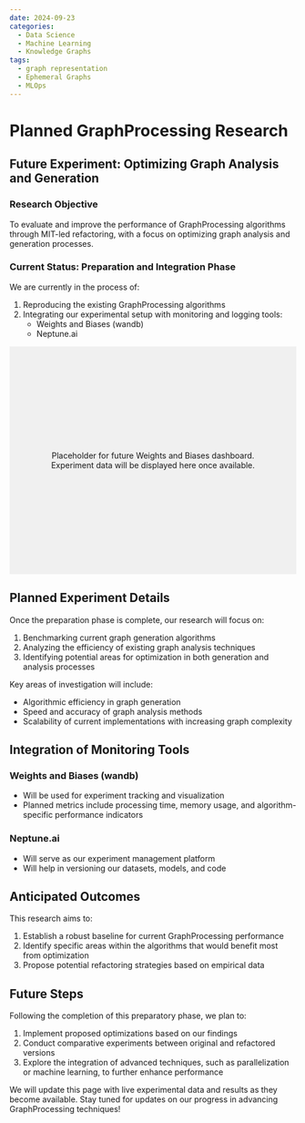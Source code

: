 ```yaml
---
date: 2024-09-23
categories:
  - Data Science
  - Machine Learning
  - Knowledge Graphs
tags:
  - graph representation
  - Ephemeral Graphs
  - MLOps
---
```

# Planned GraphProcessing Research

## Future Experiment: Optimizing Graph Analysis and Generation

### Research Objective
To evaluate and improve the performance of GraphProcessing algorithms through MIT-led refactoring, with a focus on optimizing graph analysis and generation processes.

### Current Status: Preparation and Integration Phase

We are currently in the process of:

1. Reproducing the existing GraphProcessing algorithms
2. Integrating our experimental setup with monitoring and logging tools:
   - Weights and Biases (wandb)
   - Neptune.ai

<div style="width: 100%; height: 400px; overflow: hidden; background-color: #f0f0f0; display: flex; justify-content: center; align-items: center;">
    <p style="text-align: center;">Placeholder for future Weights and Biases dashboard.<br>Experiment data will be displayed here once available.</p>
</div>

## Planned Experiment Details

Once the preparation phase is complete, our research will focus on:

1. Benchmarking current graph generation algorithms
2. Analyzing the efficiency of existing graph analysis techniques
3. Identifying potential areas for optimization in both generation and analysis processes

Key areas of investigation will include:

- Algorithmic efficiency in graph generation
- Speed and accuracy of graph analysis methods
- Scalability of current implementations with increasing graph complexity

## Integration of Monitoring Tools

### Weights and Biases (wandb)
- Will be used for experiment tracking and visualization
- Planned metrics include processing time, memory usage, and algorithm-specific performance indicators

### Neptune.ai
- Will serve as our experiment management platform
- Will help in versioning our datasets, models, and code

## Anticipated Outcomes

This research aims to:

1. Establish a robust baseline for current GraphProcessing performance
2. Identify specific areas within the algorithms that would benefit most from optimization
3. Propose potential refactoring strategies based on empirical data

## Future Steps

Following the completion of this preparatory phase, we plan to:

1. Implement proposed optimizations based on our findings
2. Conduct comparative experiments between original and refactored versions
3. Explore the integration of advanced techniques, such as parallelization or machine learning, to further enhance performance

We will update this page with live experimental data and results as they become available. Stay tuned for updates on our progress in advancing GraphProcessing techniques!


